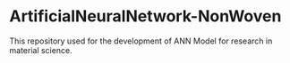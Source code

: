 # ArtificialNeuralNetwork-NonWoven
This repository used for the development of ANN Model for research in material science.
